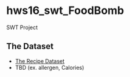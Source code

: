 # hws16_swt_FoodBomb
SWT Project

## The Dataset

- [The Recipe Dataset](https://ckannet-storage.commondatastorage.googleapis.com/2015-04-16T11:22:17.374Z/recipe-dataset.ttl)
- TBD (ex. allergen, Calories)